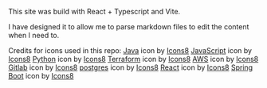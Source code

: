 This site was build with React + Typescript and Vite.

I have designed it to allow me to parse markdown files to edit the content when I need to.

Credits for icons used in this repo:
<a target="_blank" href="https://icons8.com/icon/Pd2x9GWu9ovX/java">Java</a> icon by <a target="_blank" href="https://icons8.com">Icons8</a>
<a target="_blank" href="https://icons8.com/icon/108784/javascript">JavaScript</a> icon by <a target="_blank" href="https://icons8.com">Icons8</a>
<a target="_blank" href="https://icons8.com/icon/13441/python">Python</a> icon by <a target="_blank" href="https://icons8.com">Icons8</a>
<a target="_blank" href="https://icons8.com/icon/kEkT1u7zTDk5/terraform">Terraform</a> icon by <a target="_blank" href="https://icons8.com">Icons8</a>
<a target="_blank" href="https://icons8.com/icon/33039/amazon-web-services">AWS</a> icon by <a target="_blank" href="https://icons8.com">Icons8</a>
<a target="_blank" href="https://icons8.com/icon/34886/gitlab">Gitlab</a> icon by <a target="_blank" href="https://icons8.com">Icons8</a>
<a target="_blank" href="https://icons8.com/icon/38561/postgresql">postgres</a> icon by <a target="_blank" href="https://icons8.com">Icons8</a>
<a target="_blank" href="https://icons8.com/icon/asWSSTBrDlTW/react">React</a> icon by <a target="_blank" href="https://icons8.com">Icons8</a>
<a target="_blank" href="https://icons8.com/icon/90519/spring-boot">Spring Boot</a> icon by <a target="_blank" href="https://icons8.com">Icons8</a>